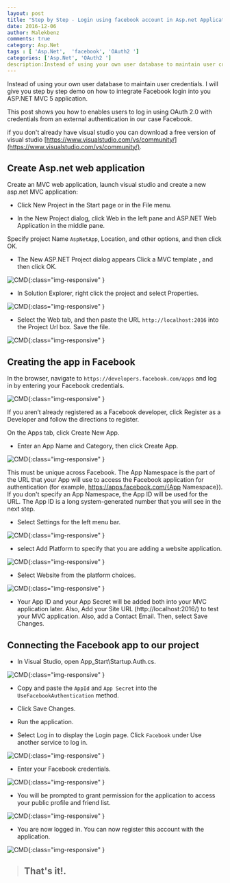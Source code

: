 ```yaml
---
layout: post
title: "Step by Step - Login using facebook account in Asp.net Application "
date: 2016-12-06
author: Malekbenz
comments: true
category: Asp.Net
tags : [ 'Asp.Net',  'facebook', 'OAuth2 ']
categories: ['Asp.Net', 'OAuth2 ']
description:Instead of using your own user database to maintain user credentials. I will give you step by step demo on how to integrate Facebook login into you  ASP.NET MVC 5 application.
---
```


Instead of using your own user database to maintain user credentials. I will give you step by step demo on how to integrate Facebook login into you  ASP.NET MVC 5 application.

This post shows you how to enables users to log in using OAuth 2.0  with credentials from an external authentication in our case Facebook.

if you don't already have visual studio you can download a free version of visual studio [https://www.visualstudio.com/vs/community/](https://www.visualstudio.com/vs/community/).

## Create Asp.net web application  

Create an MVC web application, launch visual studio and create a new asp.net MVC application: 

- Click New Project in the Start page or in the File menu.

- In the New Project dialog, click Web in the left pane and ASP.NET Web Application in the middle pane.

Specify project Name `AspNetApp`, Location, and other options, and then click OK.

- The New ASP.NET Project dialog appears Click a MVC template , and then click OK.

![CMD](/images/AspNetOath2/newAspApp.png){:class="img-responsive" }

- In Solution Explorer, right click the project and select Properties.

![CMD](/images/AspNetOath2/apsNet.settings.website.png){:class="img-responsive" }

- Select the Web tab, and then paste the URL `http://localhost:2016` into the Project Url box. Save the file.

![CMD](/images/AspNetOath2/aspnet.website.port.png){:class="img-responsive" }

## Creating the app in Facebook

In the browser, navigate to `https://developers.facebook.com/apps` and log in by entering your Facebook credentials.

![CMD](/images/AspNetOath2/app.Login.facebook.png){:class="img-responsive" }

If you aren’t already registered as a Facebook developer, click Register as a Developer and follow the directions to register.

On the Apps tab, click Create New App.

- Enter an App Name and Category, then click Create App.

![CMD](/images/AspNetOath2/developers.facebook.png){:class="img-responsive" }

This must be unique across Facebook. The App Namespace is the part of the URL that your App will use to access the Facebook application for authentication (for example, https://apps.facebook.com/{App Namespace}). If you don't specify an App Namespace, the App ID will be used for the URL. The App ID is a long system-generated number that you will see in the next step.

- Select Settings for the left menu bar.

![CMD](/images/AspNetOath2/facebook.settings.png){:class="img-responsive" }

- select Add Platform to specify that you are adding a website application.

![CMD](/images/AspNetOath2/facebook.settings.website.url.png){:class="img-responsive" }

- Select Website from the platform choices.

![CMD](/images/AspNetOath2/facebook.settings.website.png){:class="img-responsive" }

- Your App ID and your App Secret will be added both into your MVC application later. Also, Add your Site URL (http://localhost:2016/) to test your MVC application. Also, add a Contact Email. Then, select Save Changes. 


##  Connecting the Facebook app to our project

- In Visual Studio, open App_Start\Startup.Auth.cs.

![CMD](/images/AspNetOath2/aspnet.Startup.auth.png){:class="img-responsive" }

- Copy and paste the `AppId` and `App Secret`  into the `UseFacebookAuthentication` method.

- Click Save Changes.

- Run the application.

- Select Log in to display the Login page. Click `Facebook` under Use another service to log in.

![CMD](/images/AspNetOath2/app.Login.png){:class="img-responsive" }

- Enter your Facebook credentials.

![CMD](/images/AspNetOath2/app.Login.facebook.png){:class="img-responsive" }

- You will be prompted to grant permission for the application to access your public profile and friend list.

![CMD](/images/AspNetOath2/app.Login.facebook.ok.png){:class="img-responsive" }

- You are now logged in. You can now register this account with the application.

![CMD](/images/AspNetOath2/app.Login.success.png){:class="img-responsive" }


>
> ## That's it!.
> 